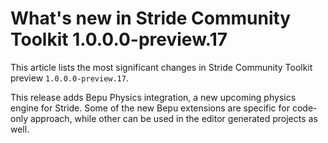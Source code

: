 # What's new in Stride Community Toolkit 1.0.0.0-preview.17

This article lists the most significant changes in Stride Community Toolkit preview `1.0.0.0-preview.17`.

This release adds Bepu Physics integration, a new upcoming physics engine for Stride. Some of the new Bepu extensions are specific for code-only approach, while other can be used in the editor generated projects as well.

